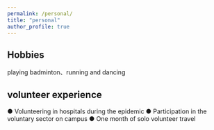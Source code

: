 ```yaml
---
permalink: /personal/
title: "personal"
author_profile: true
---
```


## Hobbies
playing badminton、running and dancing

## volunteer experience
● Volunteering in hospitals during the epidemic
● Participation in the voluntary sector on campus
● One month of solo volunteer travel


